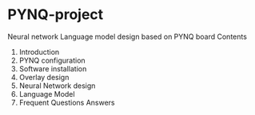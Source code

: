 # PYNQ-project
Neural network Language model design based on PYNQ board
Contents
1. Introduction
2. PYNQ configuration
3. Software installation
4. Overlay design
5. Neural Network design
6. Language Model 
7. Frequent Questions Answers
